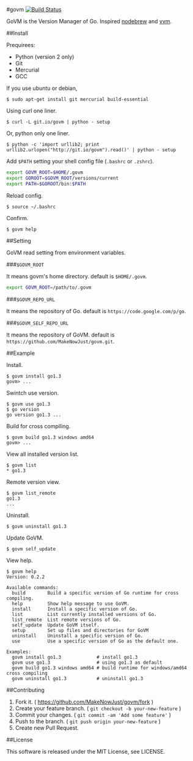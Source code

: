 #govm [![Build Status](https://drone.io/github.com/MakeNowJust/govm/status.png)](https://drone.io/github.com/MakeNowJust/govm/latest)

GoVM is the Version Manager of Go.
Inspired [nodebrew](https://github.com/hokaccha/nodebrew) and [vvm](https://github.com/kana/vim-version-manager).

##Install

Prequirees:

  - Python (version 2 only)
  - Git
  - Mercurial
  - GCC

If you use ubuntu or debian, 

```
$ sudo apt-get install git mercurial build-essential
```

Using curl one liner.

```
$ curl -L git.io/govm | python - setup
```

Or, python only one liner.

```
$ python -c 'import urllib2; print urllib2.urlopen("http://git.io/govm").read()' | python - setup
```

Add `$PATH` setting your shell config file (`.bashrc` or `.zshrc`).

```sh
export GOVM_ROOT=$HOME/.govm
export GOROOT=$GOVM_ROOT/versions/current
export PATH=$GOROOT/bin:$PATH
```

Reload config.

```
$ source ~/.bashrc
```

Confirm.

```
$ govm help
```

##Setting

GoVM read setting from environment variables.

###`$GOVM_ROOT`

It means govm's home directory. default is `$HOME/.govm`.

```sh
export GOVM_ROOT=/path/to/.govm
```

###`$GOVM_REPO_URL`

It means the repository of Go. default is `https://code.google.com/p/go`.

###`$GOVM_SELF_REPO_URL`

It means the repository of GoVM. default is `https://github.com/MakeNowJust/govm.git`.

##Example

Install.

```
$ govm install go1.3
govm> ...
```

Swintch use version.

```
$ govm use go1.3
$ go version
go version go1.3 ...
```

Build for cross compiling.

```
$ govm build go1.3 windows amd64
govm> ...
```

View all installed version list.

```
$ govm list
* go1.3
```

Remote version view.

```
$ govm list_remote
go1.3
...
```

Uninstall.

```
$ govm uninstall go1.3
```

Update GoVM.

```
$ govm self_update
```

View help.

```
$ govm help
Version: 0.2.2

Available commands:
  build        Build a specific version of Go runtime for cross compiling.
  help         Show help message to use GoVM.
  install      Install a specific version of Go.
  list         List currently installed versions of Go.
  list_remote  List remote versions of Go.
  self_update  Update GoVM itself.
  setup        Set up files and directories for GoVM
  uninstall    Uninstall a specific version of Go.
  use          Use a specific version of Go as the default one.

Examples:
  govm install go1.3             # install go1.3
  govm use go1.3                 # using go1.3 as default
  govm build go1.3 windows amd64 # build runtime for windows/amd64 cross compiling
  govm uninstall go1.3           # uninstall go1.3
```

##Contributing

  1. Fork it. ( <https://github.com/MakeNowJust/govm/fork> )
  2. Create your feature branch. ( `git checkout -b your-new-feature` )
  3. Commit your changes. ( `git commit -am 'Add some feature'` )
  4. Push to the branch. ( `git push origin your-new-feature` )
  5. Create new Pull Request.

##License

This software is released under the MIT License, see LICENSE.
